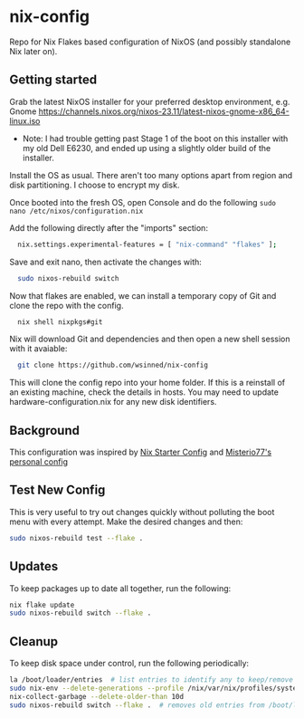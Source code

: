# nix-config

Repo for Nix Flakes based configuration of NixOS (and possibly standalone Nix later on).

## Getting started

Grab the latest NixOS installer for your preferred desktop environment, e.g. Gnome https://channels.nixos.org/nixos-23.11/latest-nixos-gnome-x86_64-linux.iso

- Note: I had trouble getting past Stage 1 of the boot on this installer with my old Dell E6230, and ended up using a slightly older build of the installer.

Install the OS as usual. There aren't too many options apart from region and disk partitioning. I choose to encrypt my disk.

Once booted into the fresh OS, open Console and do the following `sudo nano /etc/nixos/configuration.nix`

Add the following directly after the "imports" section:

```bash
  nix.settings.experimental-features = [ "nix-command" "flakes" ];
```

Save and exit nano, then activate the changes with:

```bash
  sudo nixos-rebuild switch
```

Now that flakes are enabled, we can install a temporary copy of Git and clone the repo with the config.

```bash
  nix shell nixpkgs#git
```

Nix will download Git and dependencies and then open a new shell session with it avaiable:

```bash
  git clone https://github.com/wsinned/nix-config
```

This will clone the config repo into your home folder.
If this is a reinstall of an existing machine, check the details in hosts.
You may need to update hardware-configuration.nix for any new disk identifiers.

## Background

This configuration was inspired by [Nix Starter Config](https://github.com/Misterio77/nix-starter-configs) and [Misterio77's personal config](https://github.com/misterio77/nix-config)

## Test New Config

This is very useful to try out changes quickly without polluting the boot menu with every attempt. Make the desired changes and then:

```bash
sudo nixos-rebuild test --flake .
```

## Updates

To keep packages up to date all together, run the following:

```bash
nix flake update
sudo nixos-rebuild switch --flake .
```

## Cleanup

To keep disk space under control, run the following periodically:

```bash
la /boot/loader/entries  # list entries to identify any to keep/remove
sudo nix-env --delete-generations --profile /nix/var/nix/profiles/system 10d
nix-collect-garbage --delete-older-than 10d 
sudo nixos-rebuild switch --flake .  # removes old entries from /boot/loader/entries/
```

